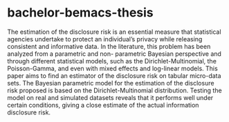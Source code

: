 # bachelor-bemacs-thesis

The estimation of the disclosure risk is an essential measure that statistical agencies undertake to protect an individual’s privacy while releasing consistent and informative data. In the literature, this problem has been analyzed from a parametric and non- parametric Bayesian perspective and through different statistical models, such as the Dirichlet-Multinomial, the Poisson-Gamma, and even with mixed effects and log-linear models. This paper aims to find an estimator of the disclosure risk on tabular micro-data sets. The Bayesian parametric model for the estimation of the disclosure risk proposed is based on the Dirichlet-Multinomial distribution. Testing the model on real and simulated datasets reveals that it performs well under certain conditions, giving a close estimate of the actual information disclosure risk.
